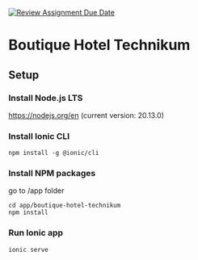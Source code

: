 [![Review Assignment Due Date](https://classroom.github.com/assets/deadline-readme-button-24ddc0f5d75046c5622901739e7c5dd533143b0c8e959d652212380cedb1ea36.svg)](https://classroom.github.com/a/bFlAvWr6)

# Boutique Hotel Technikum

## Setup

### Install Node.js LTS

https://nodejs.org/en (current version: 20.13.0)

### Install Ionic CLI

```
npm install -g @ionic/cli
```

### Install NPM packages

go to /app folder

```
cd app/boutique-hotel-technikum
npm install
```

### Run Ionic app

```
ionic serve
```